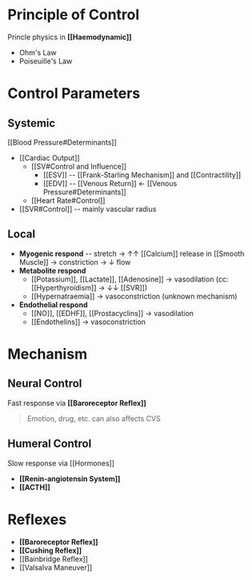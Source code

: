 # Principle of Control
Princle physics in **[[Haemodynamic]]**
- Ohm's Law
- Poiseuille's Law

# Control Parameters
## Systemic
[[Blood Pressure#Determinants]]
- [[Cardiac Output]]
	- [[SV#Control and Influence]]
		- [[ESV]] -- [[Frank-Starling Mechanism]] and [[Contractility]]
		- [[EDV]] -- [[Venous Return]] ← [[Venous Pressure#Determinants]]
	- [[Heart Rate#Control]]
- [[SVR#Control]] -- mainly vascular radius

## Local
- **Myogenic respond** -- stretch → ↑↑ [[Calcium]] release in [[Smooth Muscle]] → constriction → ↓ flow
- **Metabolite respond** 
	- [[Potassium]], [[Lactate]], [[Adenosine]] → vasodilation (cc: [[Hyperthyroidism]] → ↓↓ [[SVR]])
	- [[Hypernatraemia]] → vasoconstriction (unknown mechanism)
- **Endothelial respond** 
	- [[NO]], [[EDHF]], [[Prostacyclins]] → vasodilation
	- [[Endothelins]] → vasoconstriction

# Mechanism
## Neural Control
Fast response via **[[Baroreceptor Reflex]]**
> Emotion, drug, etc. can also affects CVS

## Humeral Control
Slow response via [[Hormones]]
- **[[Renin-angiotensin System]]**
- **[[ACTH]]**

# Reflexes
- **[[Baroreceptor Reflex]]**
- **[[Cushing Reflex]]**
- [[Bainbridge Reflex]]
- [[Valsalva Maneuver]]